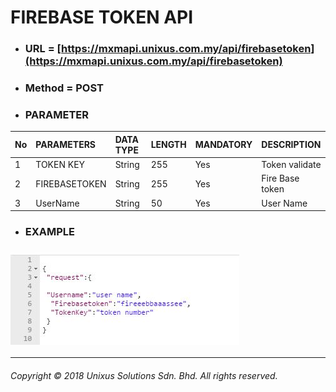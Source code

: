 # FIREBASE TOKEN API

* ### URL = [https://mxmapi.unixus.com.my/api/firebasetoken](https://mxmapi.unixus.com.my/api/firebasetoken)
* ### Method = POST
* ### PARAMETER

| No | PARAMETERS | DATA TYPE | LENGTH | MANDATORY | DESCRIPTION |
| :--- | :--- | :--- | :--- | :--- | :--- |
| 1 | TOKEN KEY | String | 255 | Yes | Token validate |
| 2 | FIREBASETOKEN | String | 255 | Yes | Fire Base token |
| 3 | UserName | String | 50 | Yes | User Name |

* ### EXAMPLE

### ![](/assets/firebasetjson.JPG)

---

###### Copyright © 2018 Unixus Solutions Sdn. Bhd. All rights reserved.



